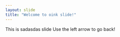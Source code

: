 ```yaml
---
layout: slide
title: "Welcome to oink slide!"
---
```

This is sadasdas slide
Use the left arrow to go back!
